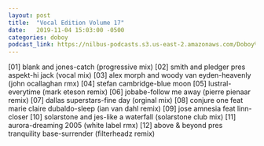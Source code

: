 ```yaml
---
layout: post
title:  "Vocal Edition Volume 17"
date:   2019-11-04 15:03:00 -0500
categories: doboy
podcast_link: https://nilbus-podcasts.s3.us-east-2.amazonaws.com/Doboy%20mix/Vocal%20Edition%20Volume%2017.mp3
---
```

[01] blank and jones-catch (progressive mix)
[02] smith and pledger pres aspekt-hi jack (vocal mix)
[03] alex morph and woody van eyden-heavenly (john ocallaghan rmx)
[04] stefan cambridge-blue moon
[05] lustral-everytime (mark eteson remix)
[06] jobabe-follow me away (pierre pienaar remix)
[07] dallas superstars-fine day (orginal mix)
[08] conjure one feat marie claire dubaldo-sleep (ian van dahl remix)
[09] jose amnesia feat linn-closer
[10] solarstone and jes-like a waterfall (solarstone club mix)
[11] aurora-dreaming 2005 (white label rmx)
[12] above & beyond pres tranquility base-surrender (filterheadz remix)
